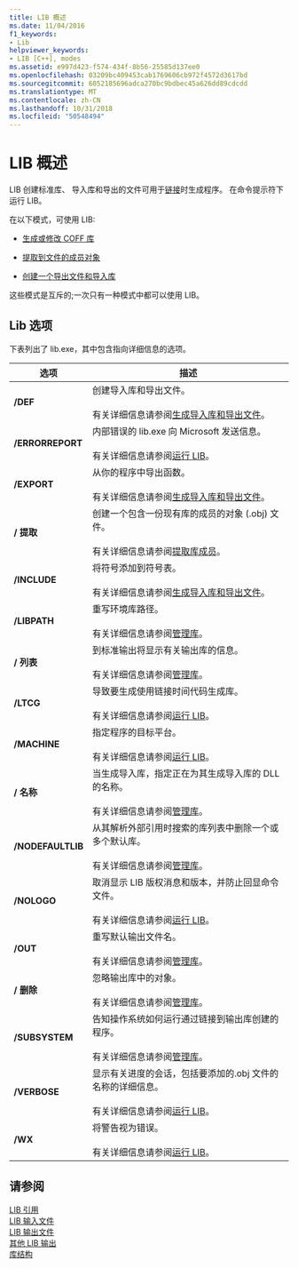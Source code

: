 ```yaml
---
title: LIB 概述
ms.date: 11/04/2016
f1_keywords:
- Lib
helpviewer_keywords:
- LIB [C++], modes
ms.assetid: e997d423-f574-434f-8b56-25585d137ee0
ms.openlocfilehash: 03209bc409453cab1769606cb972f4572d3617bd
ms.sourcegitcommit: 6052185696adca270bc9bdbec45a626dd89cdcdd
ms.translationtype: MT
ms.contentlocale: zh-CN
ms.lasthandoff: 10/31/2018
ms.locfileid: "50548494"
---
```

# <a name="overview-of-lib"></a>LIB 概述

LIB 创建标准库、 导入库和导出的文件可用于[链接](../../build/reference/linker-options.md)时生成程序。 在命令提示符下运行 LIB。

在以下模式，可使用 LIB:

- [生成或修改 COFF 库](../../build/reference/managing-a-library.md)

- [提取到文件的成员对象](../../build/reference/extracting-a-library-member.md)

- [创建一个导出文件和导入库](../../build/reference/working-with-import-libraries-and-export-files.md)

这些模式是互斥的;一次只有一种模式中都可以使用 LIB。

## <a name="lib-options"></a>Lib 选项

下表列出了 lib.exe，其中包含指向详细信息的选项。

|选项|描述|
|-|-|
|**/DEF**|创建导入库和导出文件。<br/><br/>有关详细信息请参阅[生成导入库和导出文件](../../build/reference/building-an-import-library-and-export-file.md)。|
|**/ERRORREPORT**|   内部错误的 lib.exe 向 Microsoft 发送信息。<br/><br/>有关详细信息请参阅[运行 LIB](../../build/reference/running-lib.md)。|
|**/EXPORT**|   从你的程序中导出函数。<br/><br/>有关详细信息请参阅[生成导入库和导出文件](../../build/reference/building-an-import-library-and-export-file.md)。|
|**/ 提取**|   创建一个包含一份现有库的成员的对象 (.obj) 文件。<br/><br/>有关详细信息请参阅[提取库成员](../../build/reference/extracting-a-library-member.md)。|
|**/INCLUDE**|   将符号添加到符号表。<br/><br/>有关详细信息请参阅[生成导入库和导出文件](../../build/reference/building-an-import-library-and-export-file.md)。|
|**/LIBPATH**|   重写环境库路径。<br/><br/>有关详细信息请参阅[管理库](../../build/reference/managing-a-library.md)。|
|**/ 列表**|   到标准输出将显示有关输出库的信息。<br/><br/>有关详细信息请参阅[管理库](../../build/reference/managing-a-library.md)。|
|**/LTCG**|   导致要生成使用链接时间代码生成库。<br/><br/>有关详细信息请参阅[运行 LIB](../../build/reference/running-lib.md)。|
|**/MACHINE**|   指定程序的目标平台。<br/><br/>有关详细信息请参阅[运行 LIB](../../build/reference/running-lib.md)。|
|**/ 名称**|   当生成导入库，指定正在为其生成导入库的 DLL 的名称。<br/><br/>有关详细信息请参阅[管理库](../../build/reference/managing-a-library.md)。|
|**/NODEFAULTLIB**|   从其解析外部引用时搜索的库列表中删除一个或多个默认库。<br/><br/>有关详细信息请参阅[管理库](../../build/reference/managing-a-library.md)。|
|**/NOLOGO**|   取消显示 LIB 版权消息和版本，并防止回显命令文件。<br/><br/>有关详细信息请参阅[运行 LIB](../../build/reference/running-lib.md)。|
|**/OUT**|   重写默认输出文件名。<br/><br/>有关详细信息请参阅[管理库](../../build/reference/managing-a-library.md)。|
|**/ 删除**|   忽略输出库中的对象。<br/><br/>有关详细信息请参阅[管理库](../../build/reference/managing-a-library.md)。|
|**/SUBSYSTEM**|   告知操作系统如何运行通过链接到输出库创建的程序。<br/><br/>有关详细信息请参阅[管理库](../../build/reference/managing-a-library.md)。|
|**/VERBOSE**|   显示有关进度的会话，包括要添加的.obj 文件的名称的详细信息。<br/><br/>有关详细信息请参阅[运行 LIB](../../build/reference/running-lib.md)。|
|**/WX**|   将警告视为错误。<br/><br/>有关详细信息请参阅[运行 LIB](../../build/reference/running-lib.md)。|

## <a name="see-also"></a>请参阅

[LIB 引用](../../build/reference/lib-reference.md)<br/>
[LIB 输入文件](../../build/reference/lib-input-files.md)<br/>
[LIB 输出文件](../../build/reference/lib-output-files.md)<br/>
[其他 LIB 输出](../../build/reference/other-lib-output.md)<br/>
[库结构](../../build/reference/structure-of-a-library.md)